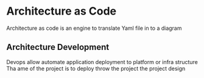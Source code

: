 # Architecture as Code
Architecture as code is an engine to translate  Yaml file in to a diagram 

## Architecture Development
Devops allow automate application deployment to platform or infra structure 
Tha ame of the project is to deploy throw the project the project design

 
